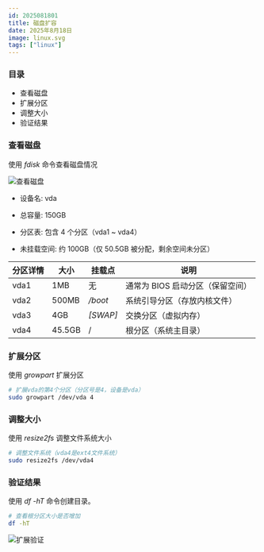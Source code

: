 ```yaml
---
id: 2025081801
title: 磁盘扩容
date: 2025年8月18日
image: linux.svg
tags: ["linux"]
---
```



### 目录

 - 查看磁盘
 - 扩展分区
 - 调整大小
 - 验证结果


### 查看磁盘

使用 *fdisk* 命令查看磁盘情况

![查看磁盘](https://loongzxl.com/blogs/20250818查看磁盘.webp)


- 设备名: vda

- 总容量: 150GB

- 分区表: 包含 4 个分区（vda1 ~ vda4）

- 未挂载空间: 约 100GB（仅 50.5GB 被分配，剩余空间未分区）


| 分区详情 | 大小 | 挂载点 | 说明 |
| -------- | ---- | ------ | ------ |
| vda1     | 1MB | 无 | 通常为 BIOS 启动分区（保留空间）|
| vda2     | 500MB | */boot* | 系统引导分区（存放内核文件）|
| vda3     | 4GB | *[SWAP]* | 交换分区（虚拟内存）|
| vda4     | 45.5GB | / | 根分区（系统主目录）|

### 扩展分区

使用 *growpart* 扩展分区

```bash
# 扩展vda的第4个分区（分区号是4，设备是vda）
sudo growpart /dev/vda 4
```


### 调整大小

使用 *resize2fs* 调整文件系统大小

```bash
# 调整文件系统（vda4是ext4文件系统）
sudo resize2fs /dev/vda4
```


### 验证结果

使用 *df -hT* 命令创建目录。

```bash
# 查看根分区大小是否增加
df -hT
```

![扩展验证](https://loongzxl.com/blogs/20250818扩展验证.webp)